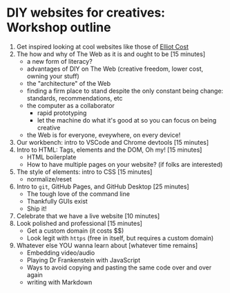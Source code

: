 # DIY websites for creatives: Workshop outline

1. Get inspired looking at cool websites like those of [Elliot Cost](https://elliott.computer/)
1. The how and why of The Web as it is and ought to be [15 minutes]
    - a new form of literacy?
    - advantages of DIY on The Web (creative freedom, lower cost, owning your stuff)
    - the "architecture" of the Web
    - finding a firm place to stand despite the only constant being change: standards, recommendations, etc
    - the computer as a collaborator
      - rapid prototyping
      - let the machine do what it's good at so you can focus on being creative
    - the Web is for everyone, eveywhere, on every device!
1. Our workbench: intro to VSCode and Chrome devtools [15 minutes]
1. Intro to HTML: Tags, elements and the DOM, Oh my! [15 minutes]
    - HTML boilerplate
    - How to have multiple pages on your website? (if folks are interested)
1. The style of elements: intro to CSS [15 minutes]
    - normalize/reset
1. Intro to `git`, GitHub Pages, and GitHub Desktop [25 minutes]
    - The tough love of the command line
    - Thankfully GUIs exist
    - Ship it!
1. Celebrate that we have a live website [10 minutes]
1. Look polished and professional [15 minutes]
    - Get a custom domain (it costs $$)
    - Look legit with `https` (free in itself, but requires a custom domain)
1. Whatever else YOU wanna learn about [whatever time remains]
    - Embedding video/audio
    - Playing Dr Frankenstein with JavaScript
    - Ways to avoid copying and pasting the same code over and over again
    - writing with Markdown
  




